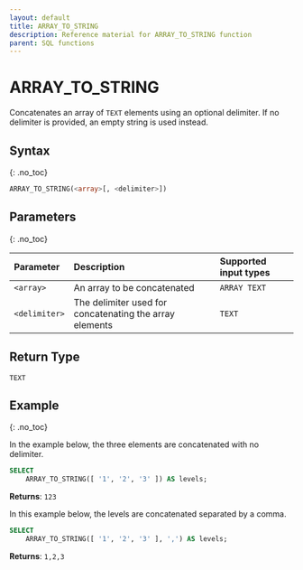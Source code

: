 ```yaml
---
layout: default
title: ARRAY_TO_STRING
description: Reference material for ARRAY_TO_STRING function
parent: SQL functions
---
```


# ARRAY\_TO\_STRING

Concatenates an array of `TEXT` elements using an optional delimiter. If no delimiter is provided, an empty string is used instead.

## Syntax
{: .no_toc}

```sql
ARRAY_TO_STRING(<array>[, <delimiter>])
```

## Parameters 
{: .no_toc} 

| Parameter     | Description                            | Supported input types | 
| :------------- | :------------------------------------ |:---------|
| `<array>`       | An array to be concatenated | `ARRAY TEXT` |
| `<delimiter>` | The delimiter used for concatenating the array elements | `TEXT` | 

## Return Type
`TEXT`

## Example
{: .no_toc}

In the example below, the three elements are concatenated with no delimiter.

```sql
SELECT
	ARRAY_TO_STRING([ '1', '2', '3' ]) AS levels;
```

**Returns**: `123`

In this example below, the levels are concatenated separated by a comma. 

```sql
SELECT
	ARRAY_TO_STRING([ '1', '2', '3' ], ',') AS levels;
```

**Returns**: `1,2,3`
